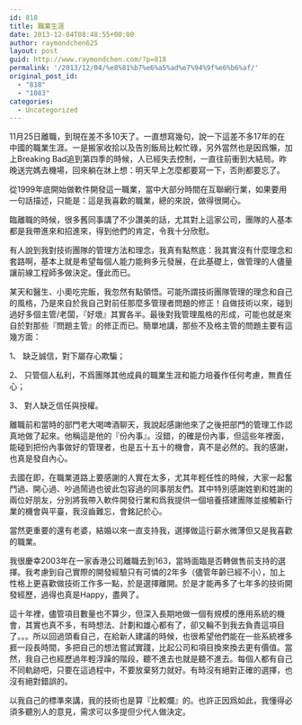 ```yaml
---
id: 818
title: 職業生涯
date: 2013-12-04T08:48:55+00:00
author: raymondchen625
layout: post
guid: http://www.raymondchen.com/?p=818
permalink: '/2013/12/04/%e8%81%b7%e6%a5%ad%e7%94%9f%e6%b6%af/'
original_post_id:
  - "818"
  - "1083"
categories:
  - Uncategorized
---
```

11月25日離職，到現在差不多10天了。一直想寫幾句，說一下這差不多17年的在中國的職業生涯。一是搬家收拾以及告別飯局比較忙碌，另外當然也是因爲懶，加上Breaking Bad追到第四季的時候，人已經失去控制，一直往前衝到大結局。昨晚送完媽去機場，回來躺在牀上想：明天早上怎麼都要寫一下，否則都要忘了。

從1999年底開始做軟件開發這一職業，當中大部分時間在互聯網行業，如果要用一句話描述，只能是：這是我喜歡的職業，總的來說，做得很開心。

臨離職的時候，很多舊同事講了不少讚美的話，尤其對上這家公司，團隊的人基本都是我帶進來和招進來，得到他們的肯定，令我十分欣慰。

有人說到我對技術團隊的管理方法和理念，我真有點熬底：我其實沒有什麼理念和套路啊，基本上就是希望每個人能力能夠多元發展，在此基礎上，做管理的人儘量讓前線工程師多做決定。僅此而已。

某天和醫生、小奧吃完飯，我忽然有點領悟。可能所謂技術團隊管理的理念和自己的風格，乃是來自於我自己對前任那麼多管理者問題的修正！自做技術以來，碰到過好多個主管/老闆，『好壞』其實各半。最後對我管理風格的形成，可能也就是來自於對那些『問題主管』的修正而已。簡單地講，那些不及格主管的問題主要有這幾方面：

1、 缺乏誠信，對下屬存心欺騙；

2、 只管個人私利，不爲團隊其他成員的職業生涯和能力培養作任何考慮，無責任心；

3、 對人缺乏信任與授權。

離職前和當時的部門老大喝啤酒聊天，我說起感謝他來了之後把部門的管理工作認真地做了起來。他稱這是他的『份內事』。沒錯，的確是份內事，但這些年裡面，能碰到把份內事做好的管理者，也是五十五十的機會，真不是必然的。我的感謝，也真是發自內心。

去國在即，在職業道路上要感謝的人實在太多，尤其年輕任性的時候，大家一起奮鬥過、開心過、吵過鬧過也彼此包容過的同事朋友們。其中特別感謝姓劉和姓謝的兩位好朋友，分別將我帶入軟件開發行業和爲我提供一個培養搭建團隊並接觸新行業的機會與平臺，我沒齒難忘，會銘記於心。

當然更重要的還有老婆，結婚以來一直支持我，選擇做這行薪水微薄但又是我喜歡的職業。

我很慶幸2003年在一家香港公司離職去到163，當時面臨是否轉做售前支持的選擇。我考慮到自己實際的開發經驗只有可憐的2年多（儘管年齡已經不小），加上性格上更喜歡做技術工作多一點，於是選擇離開。於是才能再多了七年多的技術開發經歷，過得也真是Happy，盡興了。

這十年裡，儘管項目數量也不算少，但深入長期地做一個有規模的應用系統的機會，其實也真不多，有時想法、計劃和雄心都有了，卻又輪不到我去負責這項目了。。。所以回過頭看自己，在給新人建議的時候，也很希望他們能在一些系統裡多捱一段長時間，多把自己的想法嘗試實踐，比起公司和項目換來換去更有價值。當然，我自己也經歷過年輕浮躁的階段，聽不進去也就是聽不進去。每個人都有自己不同軌跡吧，只要在這過程中，不要放棄努力就好。有時沒有絕對正確的選擇，也沒有絕對錯誤的。

以我自己的標準來講，我的技術也是算『比較爛』的。也許正因爲如此，我懂得必須多聽別人的意見，需求可以多提但少代人做決定。